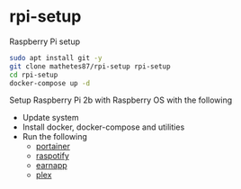 # rpi-setup
Raspberry Pi setup

```bash
sudo apt install git -y
git clone mathetes87/rpi-setup rpi-setup
cd rpi-setup
docker-compose up -d
```


Setup Raspberry Pi 2b with Raspberry OS with the following

- Update system
- Install docker, docker-compose and utilities
- Run the following
  - [portainer](https://github.com/portainer/portainer)
  - [raspotify]()
  - [earnapp]()
  - [plex]()
